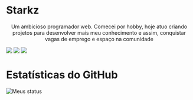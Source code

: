 #                            Starkz
<p align="center">Um ambicioso programador web. Comecei por hobby, hoje atuo criando projetos para desenvolver mais meu conhecimento e assim, conquistar vagas de emprego e espaço na comunidade

[<img src="https://img.shields.io/badge/twitter-%231DA1F2.svg?&style=for-the-badge&logo=twitter&logoColor=white" />](https://twitter.com/starkz_lindo) [<img src="https://img.shields.io/badge/discord-%230087B5.svg?&style=for-the-badge&logo=discord&logoColor=white" />](https://discord.gg/UhEUW4h6mb)  [<img src="https://img.shields.io/badge/spotify-%210177A1.svg?&style=for-the-badge&logo=spotify&logoColor=white" />](https://open.spotify.com/user/i7q6bmqi8rv8i7upytt8ou6sj?si=DcW5VGuhR6SCZAgUSApZpg) 

# Estatísticas do GitHub
![Meus status](https://github-readme-stats.vercel.app/api?username=sir-young&show_icons=true&theme=radical)
